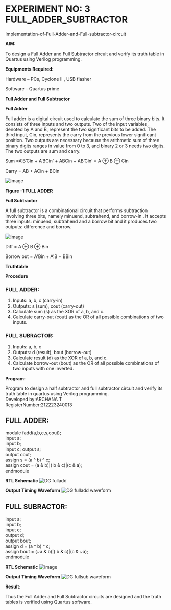 #  EXPERIMENT NO: 3 FULL_ADDER_SUBTRACTOR

Implementation-of-Full-Adder-and-Full-subtractor-circuit

**AIM:**

To design a Full Adder and Full Subtractor circuit and verify its truth table in Quartus using Verilog programming.

**Equipments Required:**

Hardware – PCs, Cyclone II , USB flasher

Software – Quartus prime

**Full Adder and Full Subtractor**

**Full Adder**

Full adder is a digital circuit used to calculate the sum of three binary bits. It consists of three inputs and two outputs. Two of the input variables, denoted by A and B, represent the two significant bits to be added. The third input, Cin, represents the carry from the previous lower significant position. Two outputs are necessary because the arithmetic sum of three binary digits ranges in value from 0 to 3, and binary 2 or 3 needs two digits. The two outputs are sum and carry.

Sum =A’B’Cin + A’BCin’ + ABCin + AB’Cin’ = A ⊕ B ⊕ Cin 

Carry = AB + ACin + BCin

![image](https://github.com/naavaneetha/FULL_ADDER_SUBTRACTOR/assets/154305477/0f30ba51-5ffb-4198-845f-18e054f675e7)

**Figure -1 FULL ADDER**

**Full Subtractor**

A full subtractor is a combinational circuit that performs subtraction involving three bits, namely minuend, subtrahend, and borrow-in . It accepts three inputs: minuend, subtrahend and a borrow bit and it produces two outputs: difference and borrow.

![image](https://github.com/naavaneetha/FULL_ADDER_SUBTRACTOR/assets/154305477/02b24f51-ab51-4304-9ad6-7b81ffc1ead5)

Diff = A ⊕ B ⊕ Bin 

Borrow out = A'Bin + A'B + BBin

**Truthtable**

**Procedure**
### FULL ADDER:
1. Inputs: a, b, c (carry-in)  
2. Outputs: s (sum), cout (carry-out)  
3. Calculate sum (s) as the XOR of a, b, and c.  
4. Calculate carry-out (cout) as the OR of all possible combinations of two inputs.

### FULL SUBRACTOR:
1. Inputs: a, b, c
2. Outputs: d (result), bout (borrow-out)
3. Calculate result (d) as the XOR of a, b, and c.
4. Calculate borrow-out (bout) as the OR of all possible combinations of two inputs with one inverted.

**Program:**

 Program to design a half subtractor and full subtractor circuit and verify its truth table in quartus using Verilog programming.  
 Developed by:ARCHANA T  
 RegisterNumber:212223240013
## FULL ADDER:
module fadd(a,b,c,s,cout);   
input a;  
input b;   
input c; output s;   
output cout;  
assign s = (a ^ b) ^ c;  
assign cout = (a & b)|( b & c)|(c & a);   
endmodule  

**RTL Schematic**
![DG fulladd](https://github.com/ARCHANAT1305/FULL_ADDER_SUBTRACTOR/assets/145975189/37558a06-567d-4274-8f34-2e167c16bb2a)


**Output Timing Waveform**
![DG fulladd waveform](https://github.com/ARCHANAT1305/FULL_ADDER_SUBTRACTOR/assets/145975189/ac3dfe82-2a61-4bb7-b02d-7aefb57e7a19)

## FULL SUBRACTOR:

 input a;  
 input b;  
 input c;  
 output d;   
 output bout;   
 assign d = (a ^ b) ^ c;   
 assign bout = (~a & b)|( b & c)|(c & ~a);   
endmodule   

**RTL Schematic**
![image](https://github.com/ARCHANAT1305/FULL_ADDER_SUBTRACTOR/assets/145975189/64f4b63b-4a5b-41cb-b6a3-5e925b131e71)

**Output Timing Waveform**
![DG fullsub waveform](https://github.com/ARCHANAT1305/FULL_ADDER_SUBTRACTOR/assets/145975189/3da9804c-344d-4801-a2a4-6c9d19f98d8b)


**Result:**

Thus the Full Adder and Full Subtractor circuits are designed and the truth tables is verified using Quartus software.



